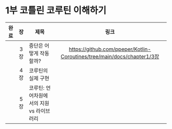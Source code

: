 # 1부 코틀린 코루틴 이해하기

| 완료 | 장  | 제목                       |                                   링크                                   |
|:--:|:--:|--------------------------|:----------------------------------------------------------------------:|
|    | 3장 | 중단은 어떻게 작동할까?            | https://github.com/ppeper/Kotlin-Coroutines/tree/main/docs/chapter1/3장 |
|    | 4장 | 코루틴의 실제 구현               |                                                                        |
|    | 5장 | 코루틴: 언어차원에서의 지원 vs 라이브러리 |                                                                        |

